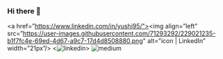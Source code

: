 ### Hi there 👋

<!--
**claudiatsai/claudiatsai** is a ✨ _special_ ✨ repository because its `README.md` (this file) appears on your GitHub profile.

Here are some ideas to get you started:

- 🔭 I’m currently working on ...
- 🌱 I’m currently learning ...
- 👯 I’m looking to collaborate on ...
- 🤔 I’m looking for help with ...
- 💬 Ask me about ...
- 📫 How to reach me: ...
- 😄 Pronouns: ...
- ⚡ Fun fact: ...
-->

<a href=”https://www.linkedin.com/in/yushi95/"><img align=”left” src=”https://user-images.githubusercontent.com/71293292/229021235-b1f7fc4e-69ed-4d67-a9c7-17d4d8508880.png" alt=”icon | LinkedIn” width=”21px”/></a>
<![linkedin](https://user-images.githubusercontent.com/71293292/229021235-b1f7fc4e-69ed-4d67-a9c7-17d4d8508880.png)>
![medium](https://user-images.githubusercontent.com/71293292/229021268-12231146-30ef-4a79-96e4-4bdba55f4f13.png)
